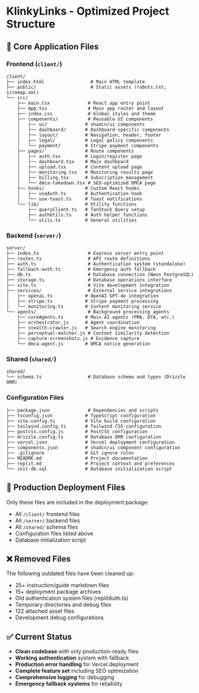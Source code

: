 # KlinkyLinks - Optimized Project Structure

## 📂 Core Application Files

### Frontend (`client/`)
```
client/
├── index.html                 # Main HTML template
├── public/                    # Static assets (robots.txt, sitemap.xml)
└── src/
    ├── main.tsx              # React app entry point
    ├── App.tsx               # Main app router and layout
    ├── index.css             # Global styles and theme
    ├── components/           # Reusable UI components
    │   ├── ui/              # shadcn/ui components
    │   ├── dashboard/       # Dashboard-specific components
    │   ├── layout/          # Navigation, header, footer
    │   ├── legal/           # Legal policy components
    │   └── payment/         # Stripe payment components
    ├── pages/               # Route components
    │   ├── auth.tsx         # Login/register page
    │   ├── dashboard.tsx    # Main dashboard
    │   ├── upload.tsx       # Content upload page
    │   ├── monitoring.tsx   # Monitoring results page
    │   ├── billing.tsx      # Subscription management
    │   └── dmca-takedown.tsx # SEO-optimized DMCA page
    ├── hooks/               # Custom React hooks
    │   ├── useAuth.ts       # Authentication hook
    │   └── use-toast.ts     # Toast notifications
    └── lib/                 # Utility functions
        ├── queryClient.ts   # TanStack Query setup
        ├── authUtils.ts     # Auth helper functions
        └── utils.ts         # General utilities
```

### Backend (`server/`)
```
server/
├── index.ts                  # Express server entry point
├── routes.ts                 # API route definitions
├── auth.ts                   # Authentication system (standalone)
├── fallback-auth.ts          # Emergency auth fallback
├── db.ts                     # Database connection (Neon PostgreSQL)
├── storage.ts                # Database operations interface
├── vite.ts                   # Vite development integration
├── services/                 # External service integrations
│   ├── openai.ts            # OpenAI GPT-4o integration
│   ├── stripe.ts            # Stripe payment processing
│   └── monitoring.ts        # Content monitoring service
└── agents/                   # Background processing agents
    ├── coreAgents.ts        # Main AI agents (PMA, DTA, etc.)
    ├── orchestrator.js      # Agent coordination
    ├── stealth-crawler.js   # Search engine monitoring
    ├── perceptual-matcher.js # Content similarity detection
    ├── capture-screenshots.js # Evidence capture
    └── dmca-agent.js        # DMCA notice generation
```

### Shared (`shared/`)
```
shared/
└── schema.ts                 # Database schema and types (Drizzle ORM)
```

### Configuration Files
```
├── package.json              # Dependencies and scripts
├── tsconfig.json            # TypeScript configuration
├── vite.config.ts           # Vite build configuration
├── tailwind.config.ts       # Tailwind CSS configuration
├── postcss.config.js        # PostCSS configuration
├── drizzle.config.ts        # Database ORM configuration
├── vercel.json              # Vercel deployment configuration
├── components.json          # shadcn/ui component configuration
├── .gitignore               # Git ignore rules
├── README.md                # Project documentation
├── replit.md                # Project context and preferences
└── init-db.sql              # Database initialization script
```

## 🚀 Production Deployment Files

Only these files are included in the deployment package:
- All `/client/` frontend files
- All `/server/` backend files  
- All `/shared/` schema files
- Configuration files listed above
- Database initialization script

## ❌ Removed Files

The following outdated files have been cleaned up:
- 25+ instruction/guide markdown files
- 15+ deployment package archives
- Old authentication system files (replitAuth.ts)
- Temporary directories and debug files
- 122 attached asset files
- Development debug configurations

## ✅ Current Status

- **Clean codebase** with only production-ready files
- **Working authentication** system with fallback
- **Production error handling** for Vercel deployment
- **Complete feature set** including SEO optimization
- **Comprehensive logging** for debugging
- **Emergency fallback systems** for reliability